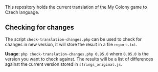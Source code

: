 This repository holds the current translation of the My Colony game
to Czech language.

## Checking for changes

The script `check-translation-changes.php` can be used to check for changes in new version, it will store the result in a file `report.txt`.

**Usage**: `php check-translation-changes.php 0.95.0` where `0.95.0` is
the version you want to check against. The results will be a list of 
differences against the current version stored in `strings_original.js`.
